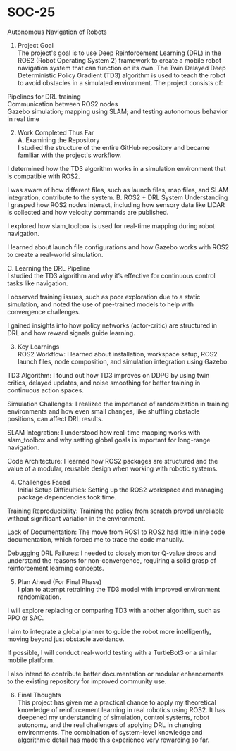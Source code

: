 # SOC-25
Autonomous Navigation of Robots
1. Project Goal  
The project's goal is to use Deep Reinforcement Learning (DRL) in the ROS2 (Robot Operating System 2) framework to create a mobile robot navigation system that can function on its own. The Twin Delayed Deep Deterministic Policy Gradient (TD3) algorithm is used to teach the robot to avoid obstacles in a simulated environment. The project consists of:

Pipelines for DRL training  
Communication between ROS2 nodes  
Gazebo simulation; mapping using SLAM; and testing autonomous behavior in real time  

2. Work Completed Thus Far  
A. Examining the Repository  
I studied the structure of the entire GitHub repository and became familiar with the project's workflow. 

I determined how the TD3 algorithm works in a simulation environment that is compatible with ROS2. 

I was aware of how different files, such as launch files, map files, and SLAM integration, contribute to the system.
B. ROS2 + DRL System Understanding  
I grasped how ROS2 nodes interact, including how sensory data like LIDAR is collected and how velocity commands are published.  

I explored how slam_toolbox is used for real-time mapping during robot navigation.  

I learned about launch file configurations and how Gazebo works with ROS2 to create a real-world simulation.  

C. Learning the DRL Pipeline  
I studied the TD3 algorithm and why it’s effective for continuous control tasks like navigation.  

I observed training issues, such as poor exploration due to a static simulation, and noted the use of pre-trained models to help with convergence challenges.  

I gained insights into how policy networks (actor-critic) are structured in DRL and how reward signals guide learning.  

3. Key Learnings  
ROS2 Workflow: I learned about installation, workspace setup, ROS2 launch files, node composition, and simulation integration using Gazebo. 

TD3 Algorithm: I found out how TD3 improves on DDPG by using twin critics, delayed updates, and noise smoothing for better training in continuous action spaces.  

Simulation Challenges: I realized the importance of randomization in training environments and how even small changes, like shuffling obstacle positions, can affect DRL results.  

SLAM Integration: I understood how real-time mapping works with slam_toolbox and why setting global goals is important for long-range navigation.  

Code Architecture: I learned how ROS2 packages are structured and the value of a modular, reusable design when working with robotic systems.  

4. Challenges Faced  
Initial Setup Difficulties: Setting up the ROS2 workspace and managing package dependencies took time.  

Training Reproducibility: Training the policy from scratch proved unreliable without significant variation in the environment.  

Lack of Documentation: The move from ROS1 to ROS2 had little inline code documentation, which forced me to trace the code manually.  

Debugging DRL Failures: I needed to closely monitor Q-value drops and understand the reasons for non-convergence, requiring a solid grasp of reinforcement learning concepts.  

5. Plan Ahead (For Final Phase)  
I plan to attempt retraining the TD3 model with improved environment randomization.  

I will explore replacing or comparing TD3 with another algorithm, such as PPO or SAC.  

I aim to integrate a global planner to guide the robot more intelligently, moving beyond just obstacle avoidance.  

If possible, I will conduct real-world testing with a TurtleBot3 or a similar mobile platform.  

I also intend to contribute better documentation or modular enhancements to the existing repository for improved community use.  

6. Final Thoughts  
This project has given me a practical chance to apply my theoretical knowledge of reinforcement learning in real robotics using ROS2. It has deepened my understanding of simulation, control systems, robot autonomy, and the real challenges of applying DRL in changing environments. The combination of system-level knowledge and algorithmic detail has made this experience very rewarding so far.
